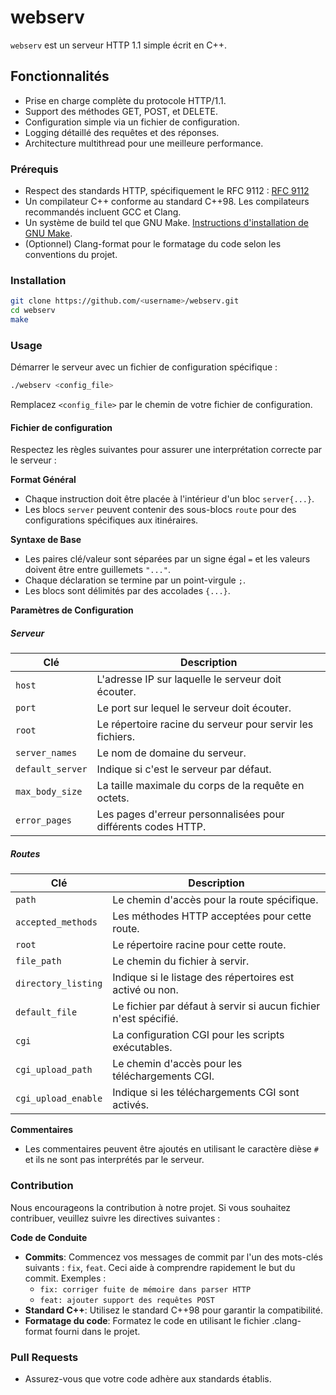 # webserv

`webserv` est un serveur HTTP 1.1 simple écrit en C++.

## Fonctionnalités

- Prise en charge complète du protocole HTTP/1.1.
- Support des méthodes GET, POST, et DELETE.
- Configuration simple via un fichier de configuration.
- Logging détaillé des requêtes et des réponses.
- Architecture multithread pour une meilleure performance.

### Prérequis

- Respect des standards HTTP, spécifiquement le RFC 9112 : [RFC 9112](https://datatracker.ietf.org/doc/html/rfc9112)
- Un compilateur C++ conforme au standard C++98. Les compilateurs recommandés incluent GCC et Clang.
- Un système de build tel que GNU Make. [Instructions d'installation de GNU Make](https://www.gnu.org/software/make/).
- (Optionnel) Clang-format pour le formatage du code selon les conventions du projet.

### Installation

```sh
git clone https://github.com/<username>/webserv.git
cd webserv
make
```

### Usage

Démarrer le serveur avec un fichier de configuration spécifique :

```sh
./webserv <config_file>
```
Remplacez `<config_file>` par le chemin de votre fichier de configuration.

#### Fichier de configuration

Respectez les règles suivantes pour assurer une interprétation correcte par le serveur :

**Format Général**
- Chaque instruction doit être placée à l'intérieur d'un bloc `server{...}`.
- Les blocs `server` peuvent contenir des sous-blocs `route` pour des configurations spécifiques aux itinéraires.

**Syntaxe de Base**
- Les paires clé/valeur sont séparées par un signe égal `=` et les valeurs doivent être entre guillemets `"..."`.
- Chaque déclaration se termine par un point-virgule `;`.
- Les blocs sont délimités par des accolades `{...}`.

**Paramètres de Configuration**

##### Serveur

| Clé               | Description                                                  |
|-------------------|--------------------------------------------------------------|
| `host`            | L'adresse IP sur laquelle le serveur doit écouter.           |
| `port`            | Le port sur lequel le serveur doit écouter.                  |
| `root`            | Le répertoire racine du serveur pour servir les fichiers.    |
| `server_names`    | Le nom de domaine du serveur.                                |
| `default_server`  | Indique si c'est le serveur par défaut.                      |
| `max_body_size`   | La taille maximale du corps de la requête en octets.         |
| `error_pages`     | Les pages d'erreur personnalisées pour différents codes HTTP.|

##### Routes

| Clé                   | Description                                                  |
|-----------------------|--------------------------------------------------------------|
| `path`                | Le chemin d'accès pour la route spécifique.                  |
| `accepted_methods`    | Les méthodes HTTP acceptées pour cette route.                |
| `root`                | Le répertoire racine pour cette route.                       |
| `file_path`           | Le chemin du fichier à servir.                               |
| `directory_listing`   | Indique si le listage des répertoires est activé ou non.     |
| `default_file`        | Le fichier par défaut à servir si aucun fichier n'est spécifié.|
| `cgi`                 | La configuration CGI pour les scripts exécutables.           |
| `cgi_upload_path`     | Le chemin d'accès pour les téléchargements CGI.              |
| `cgi_upload_enable`   | Indique si les téléchargements CGI sont activés.             |


**Commentaires**
- Les commentaires peuvent être ajoutés en utilisant le caractère dièse `#` et ils ne sont pas interprétés par le serveur.

### Contribution

Nous encourageons la contribution à notre projet. Si vous souhaitez contribuer, veuillez suivre les directives suivantes :

**Code de Conduite**
- **Commits**: Commencez vos messages de commit par l'un des mots-clés suivants : `fix`, `feat`. Ceci aide à comprendre rapidement le but du commit.
  Exemples :
  - `fix: corriger fuite de mémoire dans parser HTTP`
  - `feat: ajouter support des requêtes POST`
- **Standard C++**: Utilisez le standard C++98 pour garantir la compatibilité.
- **Formatage du code**: Formatez le code en utilisant le fichier .clang-format fourni dans le projet.

### Pull Requests

- Assurez-vous que votre code adhère aux standards établis.

